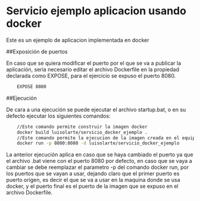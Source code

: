 # Servicio ejemplo aplicacion usando docker

Este es un ejemplo de aplicacion implementada en docker

##Exposición de puertos

En caso que se quiera modificar el puerto por el que se va a publicar la aplicación, seria necesario editar el archivo Dockerfile en la propiedad declarada como EXPOSE, para el ejercicio se expuso el puerto 8080.

```sh
    EXPOSE 8080
```

##Ejecución 

De cara a una ejecución se puede ejecutar el archivo startup.bat, o en su defecto ejecutar los siguientes comandos:
```sh
    //Este comando permite construir la imagen docker
    docker build luisolarte/servicio_docker_ejemplo .
    //Este comando permite la ejecucion de la imagen creada en el equipo
    docker run -p 8080:8080 -d luisolarte/servicio_docker_ejemplo
```

La anterior ejecución aplica en caso que se haya cambiado el puerto ya que el archivo .bat viene con el puerto 8080 por defecto, en caso que se vaya a cambiar se debe reemplazar el parametro -p del comando docker run, por los puertos que se vayan a usar, dejando claro que el primer puerto es puerto origen, es decir el que se va a usar en la maquina donde se usa docker, y el puerto final es el puerto de la imagen que se expuso en el archivo Dockerfile.
